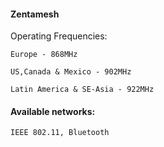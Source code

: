 #### Zentamesh

Operating Frequencies:

```
Europe - 868MHz
```

```
US,Canada & Mexico - 902MHz
```

```
Latin America & SE-Asia - 922MHz
```
#### Available networks:

```
IEEE 802.11, Bluetooth
```
